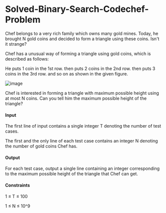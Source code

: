 # Solved-Binary-Search-Codechef-Problem

Chef belongs to a very rich family which owns many gold mines. Today, he brought N gold coins and decided to form a triangle using these coins. Isn't it strange?

Chef has a unusual way of forming a triangle using gold coins, which is described as follows:

He puts 1 coin in the 1st row.
then puts 2 coins in the 2nd row.
then puts 3 coins in the 3rd row.
and so on as shown in the given figure.


![image](https://github.com/SinSham/Solved-Binary-Search-Codechef-Problem/assets/115347011/5d6dcf48-acef-457b-9fb5-6948dfc5403f)


Chef is interested in forming a triangle with maximum possible height using at most N coins. Can you tell him the maximum possible height of the triangle?

#### Input

The first line of input contains a single integer T denoting the number of test cases.

The first and the only line of each test case contains an integer N denoting the number of gold coins Chef has.

#### Output

For each test case, output a single line containing an integer corresponding to the maximum possible height of the triangle that Chef can get.

#### Constraints

1 ≤ T ≤ 100

1 ≤ N ≤ 10^9

